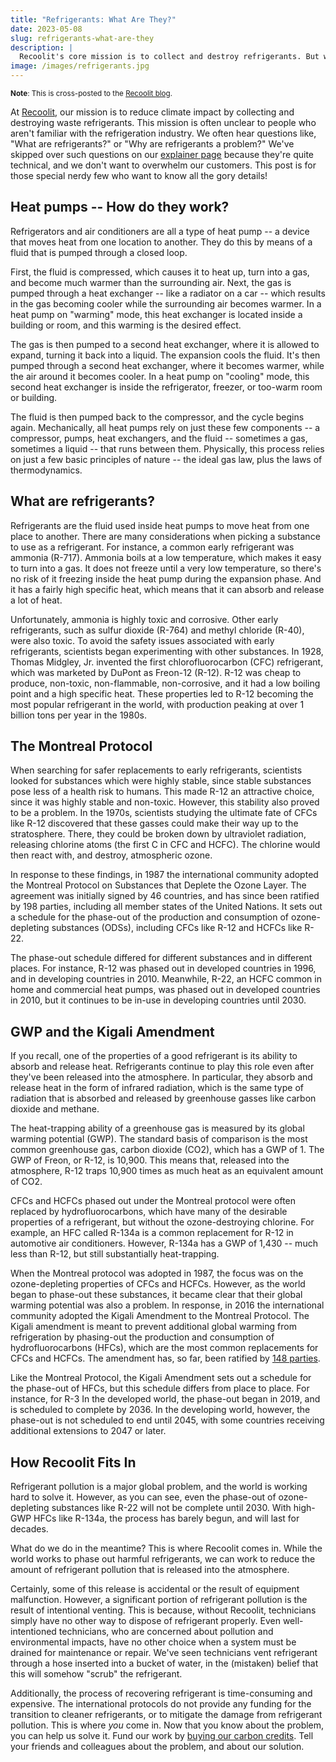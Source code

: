 ```yaml
---
title: "Refrigerants: What Are They?"
date: 2023-05-08
slug: refrigerants-what-are-they
description: |
  Recoolit's core mission is to collect and destroy refrigerants. But when even are these gasses? Read to find out what refrigerants do, the different kinds that exist, why they can be so concerning, and how the world has managed the risk.
image: /images/refrigerants.jpg
---
```


<small>**Note**: This is cross-posted to the [Recoolit blog](https://www.recoolit.com/blog).</small>

At [Recoolit](https://www.recoolit.com), our mission is to reduce climate impact by collecting and destroying waste refrigerants.
This mission is often unclear to people who aren't familiar with the refrigeration industry.
We often hear questions like, "What are refrigerants?" or "Why are refrigerants a problem?"
We've skipped over such questions on our [explainer page](https://www.recoolit.com/our-work) because they're quite technical, and we don't want to overwhelm our customers.
This post is for those special nerdy few who want to know all the gory details!

## Heat pumps -- How do they work?

Refrigerators and air conditioners are all a type of heat pump -- a device that moves heat from one location to another.
They do this by means of a fluid that is pumped through a closed loop.

First, the fluid is compressed, which causes it to heat up, turn into a gas, and become much warmer than the surrounding air.
Next, the gas is pumped through a heat exchanger -- like a radiator on a car -- which results in the gas becoming cooler while the surrounding air becomes warmer.
In a heat pump on "warming" mode, this heat exchanger is located inside a building or room, and this warming is the desired effect.

The gas is then pumped to a second heat exchanger, where it is allowed to expand, turning it back into a liquid.
The expansion cools the fluid.
It's then pumped through a second heat exchanger, where it becomes warmer, while the air around it becomes cooler.
In a heat pump on "cooling" mode, this second heat exchanger is inside the refrigerator, freezer, or too-warm room or building.

The fluid is then pumped back to the compressor, and the cycle begins again.
Mechanically, all heat pumps rely on just these few components -- a compressor, pumps, heat exchangers, and the fluid -- sometimes a gas, sometimes a liquid -- that runs between them.
Physically, this process relies on just a few basic principles of nature -- the ideal gas law, plus the laws of thermodynamics.

## What are refrigerants?

Refrigerants are the fluid used inside heat pumps to move heat from one place to another.
There are many considerations when picking a substance to use as a refrigerant.
For instance, a common early refrigerant was ammonia (R-717).
Ammonia boils at a low temperature, which makes it easy to turn into a gas.
It does not freeze until a very low temperature, so there's no risk of it freezing inside the heat pump during the expansion phase.
And it has a fairly high specific heat, which means that it can absorb and release a lot of heat.

Unfortunately, ammonia is highly toxic and corrosive.
Other early refrigerants, such as sulfur dioxide (R-764) and methyl chloride (R-40), were also toxic.
To avoid the safety issues associated with early refrigerants, scientists began experimenting with other substances.
In 1928, Thomas Midgley, Jr. invented the first chlorofluorocarbon (CFC) refrigerant, which was marketed by DuPont as Freon-12 (R-12).
R-12 was cheap to produce, non-toxic, non-flammable, non-corrosive, and it had a low boiling point and a high specific heat.
These properties led to R-12 becoming the most popular refrigerant in the world, with production peaking at over 1 billion tons per year in the 1980s.

## The Montreal Protocol

When searching for safer replacements to early refrigerants, scientists looked for substances which were highly stable, since stable substances pose less of a health risk to humans.
This made R-12 an attractive choice, since it was highly stable and non-toxic.
However, this stability also proved to be a problem.
In the 1970s, scientists studying the ultimate fate of CFCs like R-12 discovered that these gasses could make their way up to the stratosphere.
There, they could be broken down by ultraviolet radiation, releasing chlorine atoms (the first C in CFC and HCFC).
The chlorine would then react with, and destroy, atmospheric ozone.

In response to these findings, in 1987 the international community adopted the Montreal Protocol on Substances that Deplete the Ozone Layer.
The agreement was initially signed by 46 countries, and has since been ratified by 198 parties, including all member states of the United Nations.
It sets out a schedule for the phase-out of the production and consumption of ozone-depleting substances (ODSs), including CFCs like R-12 and HCFCs like R-22.

The phase-out schedule differed for different substances and in different places.
For instance, R-12 was phased out in developed countries in 1996, and in developing countries in 2010.
Meanwhile, R-22, an HCFC common in home and commercial heat pumps, was phased out in developed countries in 2010, but it continues to be in-use in developing countries until 2030.

## GWP and the Kigali Amendment

If you recall, one of the properties of a good refrigerant is its ability to absorb and release heat.
Refrigerants continue to play this role even after they've been released into the atmosphere.
In particular, they absorb and release heat in the form of infrared radiation, which is the same type of radiation that is absorbed and released by greenhouse gasses like carbon dioxide and methane.

The heat-trapping ability of a greenhouse gas is measured by its global warming potential (GWP).
The standard basis of comparison is the most common greenhouse gas, carbon dioxide (CO2), which has a GWP of 1.
The GWP of Freon, or R-12, is 10,900.
This means that, released into the atmosphere, R-12 traps 10,900 times as much heat as an equivalent amount of CO2.

CFCs and HCFCs phased out under the Montreal protocol were often replaced by hydrofluorocarbons, which have many of the desirable properties of a refrigerant, but without the ozone-destroying chlorine.
For example, an HFC called R-134a is a common replacement for R-12 in automotive air conditioners.
However, R-134a has a GWP of 1,430 -- much less than R-12, but still substantially heat-trapping.

When the Montreal protocol was adopted in 1987, the focus was on the ozone-depleting properties of CFCs and HCFCs.
However, as the world began to phase-out these substances, it became clear that their global warming potential was also a problem.
In response, in 2016 the international community adopted the Kigali Amendment to the Montreal Protocol.
The Kigali amendment is meant to prevent additional global warming from refrigeration by phasing-out the production and consumption of hydrofluorocarbons (HFCs), which are the most common replacements for CFCs and HCFCs.
The amendment has, so far, been ratified by [148 parties](https://ozone.unep.org/all-ratifications). 

Like the Montreal Protocol, the Kigali Amendment sets out a schedule for the phase-out of HFCs, but this schedule differs from place to place.
For instance, for R-3
In the developed world, the phase-out began in 2019, and is scheduled to complete by 2036.
In the developing world, however, the phase-out is not scheduled to end until 2045, with some countries receiving additional extensions to 2047 or later.

## How Recoolit Fits In

Refrigerant pollution is a major global problem, and the world is working hard to solve it.
However, as you can see, even the phase-out of ozone-depleting substances like R-22 will not be complete until 2030.
With high-GWP HFCs like R-134a, the process has barely begun, and will last for decades.

What do we do in the meantime?
This is where Recoolit comes in.
While the world works to phase out harmful refrigerants, we can work to reduce the amount of refrigerant pollution that is released into the atmosphere.

Certainly, some of this release is accidental or the result of equipment malfunction.
However, a significant portion of refrigerant pollution is the result of intentional venting.
This is because, without Recoolit, technicians simply have no other way to dispose of refrigerant properly.
Even well-intentioned technicians, who are concerned about pollution and environmental impacts, have no other choice when a system must be drained for maintenance or repair.
We've seen technicians vent refrigerant through a hose inserted into a bucket of water, in the (mistaken) belief that this will somehow "scrub" the refrigerant.

Additionally, the process of recovering refrigerant is time-consuming and expensive.
The international protocols do not provide any funding for the transition to cleaner refrigerants, or to mitigate the damage from refrigerant pollution.
This is where <em>you</em> come in.
Now that you know about the problem, you can help us solve it.
Fund our work by [buying our carbon credits](https://registry.recoolit.com/buy).
Tell your friends and colleagues about the problem, and about our solution.
